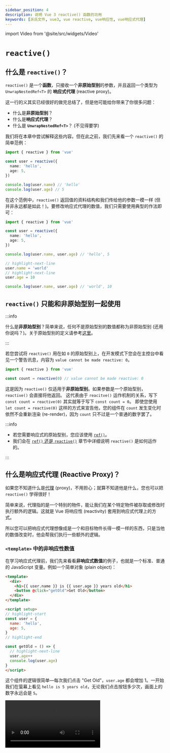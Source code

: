 ```yaml
---
sidebar_position: 4
description: 说明 Vue 3 reactive() 函数的功用
keywords: [派氏文件, vue3, vue reactive, vue响应性, vue响应式代理]
---
```


import Video from '@site/src/widgets/Video'

# `reactive()`

## 什么是 `reactive()`？

`reactive()` 是一个**函数**，只接收一个**非原始型别**的参数，并且返回一个类型为 `UnwrapNestedRef<T>` 的 **响应式代理** (reactive proxy)。

这一行的义其实已经很好的做完总结了，但是他可能给你带来了你很多问题：

- 什么是**非原始型别**？
- 什么是**响应式代理**？
- 什么是 **`UnwrapNestedRef<T>`**？ (不见得要学)

我们将在本章中尝试解释这些内容。但在此之前，我们先来看一个 `reactive()` 的简单范例：

```ts showLineNumbers
import { reactive } from 'vue'

const user = reactive({
  name: 'hello',
  age: 5,
})

console.log(user.name) // 'hello'
console.log(user.age) // 5
```

在这个范例中，`reactive()` 返回值的资料结构和我们传给他的参数一模一样 (但并非永远都是如此！)。要修改响应式代理的数值，我们只需要使用典型的作法即可：

```ts showLineNumbers
import { reactive } from 'vue'

const user = reactive({
  name: 'hello',
  age: 5,
})

console.log(user.name, user.age) // 'hello', 5

// highlight-next-line
user.name = 'world'
// highlight-next-line
user.age = 10

console.log(user.name, user.age) // 'world', 10
```

## `reactive()` 只能和非原始型别一起使用

:::info

什么是**非原始型别**？简单来说，任何不是原始型别的数值都称为非原始型别 (还用你说吗？)。关于原始型别的定义请参考[这里](https://developer.mozilla.org/en-US/docs/Glossary/Primitive)。

:::

若您尝试将 `reactive()` 用在如 `0` 的原始型别上，在开发模式下您会在主控台中看见一个警告讯息，内容为 `value cannot be made reactive: 0`。

```ts showLineNumbers
import { reactive } from 'vue'

const count = reactive(0) // value cannot be made reactive: 0
```

这是因为 `reactive()` 仅适用于**非原始型别**。如果参数是一个原始型别，`reactive()` 会直接将他返回。
这代表由于 `reacitve()` 运作机制的关系，写下 `const count = reactive(0)` 其实就等于写下 `const count = 0`。
即使您使用 `let count = reactive(0)` 这样的方式来宣告他，您的组件在 `count` 发生变化时依然不会重新渲染 (re-render)，因为 `count` 只不过是一个普通的数字罢了。

:::info

- 若您需要响应式的原始型别，您应该使用 [`ref()`](./ref-and-ref#什么是-ref)。
- 我们会在 [`ref()` 还是 `reactive()`](./ref-or-reactive#reactive-的运作原理) 章节中详细说明 `reactive()` 是如何运作的。

:::

## 什么是响应式代理 (Reactive Proxy)？

如果您不知道什么是[代理](https://developer.mozilla.org/en-US/docs/Web/JavaScript/Reference/Global_Objects/Proxy) (proxy)，不用担心；就算不知道他是什么，您也可以把 `reactive()` 学得很好！

简单来说，代理指的是一个特别的物件，能让我们在某个特定物件被存取或修改时执行额外的逻辑。这就是 Vue 将响应性 (reactivity) 套用到响应式代理上的方式。

所以您可以把响应式代理想像成是一个和目标物件长得一模一样的东西，只是当他的数值改变时，他会帮我们执行一些额外的逻辑。

### `<template>` 中的非响应性数值

在学习响应式代理前，我们先来看看**非响应式数值**的例子，也就是一个标准、普通的 JavaScript 变量。例如一个简单对象 (plain object)：

```html title="非响应式数值" showLineNumbers
<template>
  <div>
    <h1>{{ user.name }} is {{ user.age }} years old</h1>
    <button @click="getOld">Get Old</button>
  </div>
</template>

<script setup>
// highlight-start
const user = {
  name: 'hello',
  age: 5,
}
// highlight-end

const getOld = () => {
  // highlight-next-line
  user.age++
  console.log(user.age)
}
</script>
```

这个组件的逻辑很简单—每次我们点击 "Get Old"，`user.age` 都会增加 1。一开始我们在萤幕上看见 `hello is 5 years old`，无论我们点击按钮多少次，画面上的数字永远会是 `5`。

<Video src="/video/reactive_non-reactive-value.mov" />

发生这种情况的原因是 `user` 不是一个使用 `ref()` 或 `reactive()` 宣告出来的响应式数值。由于它是一个非响应式数值，我们的组件根本不在乎他发生了什么变化。即使 `user.age` 的数值的确改变了，我们的组件还是没有重新渲染。


### `<template>` 中的响应式代理

现在我们来看看**响应式代理**的例子：

```html title="响应式代理" showLineNumbers
<template>
  <div>
    <h1>{{ user.name }} is {{ user.age }} years old</h1>
    <button @click="getOld">Get Old</button>
  </div>
</template>

<script setup>
import { reactive } from 'vue'

// highlight-start
const user = reactive({
  name: 'hello',
  age: 5,
})
// highlight-end

const getOld = () => {
  // highlight-next-line
  user.age++
  console.log(user.age)
}
</script>
```

这个组件和上面那个几乎一样，唯一的差别是我们现在使用 `reactive()` 来宣告 `user`。随意点击按钮几次，您会发现组件终于按照预期的重新渲染了。

<Video src="/video/reactive_reactive-proxy.mov" />

为什么使用 `reactive()` 就会产生这样的差别呢？原因是 Vue 的组件被设计成在预设情况下，只有在**响应式代理**或是 **`Ref<T>`** 的数值发生变化时，才会重新渲染。所以只要我们没有使用 `reactive()` 或 `ref()` 来宣告 `user`，我们的组件就不会在他发生变化时重新渲染，因为 `user` 既不是响应式代理，也不是 `Ref<T>`。

### 同时使用响应式和非响应式数值

请注意，这并不代表非响应性数值的改变永远不会被呈现在画面上。我们来看看下面这个例子：

```html title="同时使用响应式和非响应式数值" showLineNumbers
<template>
  <div>
    <h1>{{ cat.name }} is {{ dog.age }} years old</h1>
    <button @click="changeName">Change Name</button>
    <button @click="getOld">Get Old</button>
  </div>
</template>

<script setup>
import { reactive } from 'vue'

// highlight-start
const cat = reactive({
  name: 'hello',
})
// highlight-end

const changeName = () => {
  // highlight-next-line
  cat.name += 'o'
}

// highlight-start
const dog = {
  age: 5,
}
// highlight-end

const getOld = () => {
  // highlight-next-line
  dog.age++
}
</script>
```

在这个范例中，我们同时使用了响应式和非响应式数值。他的逻辑很简单—点击 "Change Name" 会在 `cat.name` 的后面加上一个 `o`，而点击 "Get Old" 会使得 `dog.age` 增加 1。

我们在这里将 `cat` 宣告为响应式代理，`dog` 则是被宣告为非响应式数值。我们知道 `cat` 的改变会导致组件重新渲染，而 `dog` 的改变则不会，因为 `cat` 是一个响应式代理的缘故。

一开始我们随意点击 "Change Name" 几次，每次点击组件都会重新渲染，画面上的 `hello` 会随着每次的点击逐次增加一个 `o`。

<Video src="/video/reactive_both-0.mov" />

接下来我们点击 "Get Old" 几次，这次组件并没有重新渲染。这在我们的预料之内，因为 `dog` 既不是响应式代理也不是 `Ref<T>`。

<Video src="/video/reactive_both-1.mov" />

接着我们回头点击 "Change Name" 一次，奇怪的事就发生了—画面上的 `5` 竟然改变了！

<Video src="/video/reactive_both-2.mov" />

很让人困惑对吧？这背后的祕密是：

- 当我们点击 "Get Old" 时，`dog.age` 的数值的确改变了，只是这个变化并没有被反应在画面上，因为组件并没有重新渲染。
- 当我们点击 "Change Name" 时，`cat.name` 发生了变化；因为 `cat` 是一个响应式代理，组件便会随着这个变化而重新渲染，于是他就从 `<script>` 中抓取变量最新的状态，并将他们显示在画面上。

因此在使用 Vue 3 时，你应该**极力避免在 `<template>` 中混用响应式和非响应式数值**，因为这样的写法更容易导致 bug 的出现。知道何时该将变量宣告为响应式是很重要的，一个简单的判断基准是：

- 如果这个数值**会发生变化**，而且**使用者必须观察到他的变化**，那么就使用 `ref()` 或是 `reactive()` 来将他宣告成响应式数值。
- 否则就不要将他宣告成响应式数值。

## 响应式代理的响应性

### 解构赋值 (Destructing Assignment) 会破坏响应性吗？

开发人员常犯的一个错误是，他们将原始型别属性从响应式代理中取出，将他们分配给一些变量，并认为他们仍然具有响应性。这种情况最常发生在解构赋值上面：

```ts showLineNumbers
import { reactive } from 'vue'

const user = reactive({
  child: {
    name: 'hello',
  },
})

// highlight-next-line
const { child } = user

console.log(user.child.name, child.name) // 'hello', 'hello'

// highlight-next-line
child.name = 'world'

console.log(user.child.name, child.name) // 'world', 'world'
```

这个范例展示了一个常见的误解，即所有我们从响应式代理身上拿到的数值都会「连接」到源头，实际上并非如此！例如：

```ts showLineNumbers
import { reactive } from 'vue'

const user = reactive({
  name: 'hello',
  age: 5,
})

// highlight-next-line
const { name: myName, age: myAge } = user

console.log(user.name, myName) // 'hello', 'hello'
console.log(user.age, myAge) // 5, 5
```

我们心想「好，现在 `myName` 和 `myAge` 一定和 `user` 连接在一起了」，接着便去修改 `user.name` 和 `user.age` 的数值：

```ts showLineNumbers
import { reactive } from 'vue'

const user = reactive({
  name: 'hello',
  age: 5,
})

const { name: myName, age: myAge } = user

console.log(user.name, myName) // 'hello', 'hello'
console.log(user.age, myAge) // 5, 5

// highlight-next-line
user.name = 'world'
// highlight-next-line
user.age = 10

console.log(user.name, myName) // 'world', 'hello'
console.log(user.age, myAge) // 10, 5
```

如您所见，我们对 `user` 所造成的改动完全没有影响到 `myName` 和 `myAge` (反之亦然)。

为什么在第一个范例中，修改 `child.name` 的确影响到了 `user.child`，但同样的情况却无法在第二个范例中被观察到呢？

_这是我们在 `reactive()` 身上使用解构赋值所导致的问题吗？_

这么说不太对。即便我们把它写成 `const myName = user.name`，同样的情况还是会发生 (因为那正是解构赋值所做的事情)，所以把问题都推到解构赋值身上是不正确的。

答案其实很间单。我们需只要复习一下变量在 JavaScript 中运作的方式，您马上就会了解其中的原因了！

在 JavaScript 中，数值只能经由两种方式被传递—**传值**或是**传参考**。原始型别总是透过**传值**的方式被传递，而非原始型别总是透过**传参考**的方式被传递。因此，透过写下 `const { name: myName, age: myName } = user`，我们其实就是在写：

```js showLineNumbers
const myName = user.name
const myAge = user.age
```

因为 `user.name` (字串) 和 `user.age` (数字) 皆属于**原始型别**，他们会以**传值**的方式被传递给 `myName` 和 `myAge`；意思就是说 `myName` 和 `myAge` 会是有着新记忆体位置的新变量，于是就和 `user`「断线」了。

所以单从程式方面来说，只要目标值是非原始型别，您就可以随心所欲地对着 `reactive()` 使用解构赋值。但是我们还是不建议这么做，因为那会使得变量之间表现出不同的行为 (有些具有响应性，有些则没有)。

### 如何保持响应性

所以是否存在一个方法让我们在对着 `reactive()` 使用解构赋值的同时，又能保有变量的响应性呢？有的！最接近的解决方案是 [`toRef()`](https://vuejs.org/api/reactivity-utilities.html#toref) 和 [`toRefs()`](https://vuejs.org/api/reactivity-utilities.html#torefs)。

`toRef()` 和 `toRefs()` 的功能和他们的名称所描述的的一样—将某个东西转换为 `Ref<T>` 的形式。这两个函数非常相近，但还是有一点小差异；总的来说，**`toRefs()` = 很多个 `toRef()`**。例如：

```ts showLineNumbers
import { reactive, toRef, toRefs } from 'vue'

const user = reactive({
  name: 'hello',
  age: 5,
})

// 我们可以这么做：
// highlight-start
const name = toRef(user, 'name')
const age = toRef(user, 'age')
// highlight-end

// 或是这样：
// highlight-next-line
const { name, age } = toRefs(user)
```

大多数情况我们会使用 `toRefs()`，因为他比 `toRef()` 更方便一些，但结果是一样的。使用 `toRef()` 和 `toRefs()` 所产生的 `Ref<T>` 总是会连接到来源，这意味着响应性将被保留。透过使用 `toRef()` 和 `toRefs()`，我们再也不需要担心属性是否是原始型别。只要将他转换为 `Ref<T>` 的形式，一切就能按照我们所预期的方式运作！


:::info

在上面的例子中，如果我们把 `toRefs()` 换成 `ref()` 会得到相同的结果吗？例如：

```ts showLineNumbers
import { reactive, ref } from 'vue'

const user = reactive({
  name: 'hello',
  age: 5,
})

// 原本是这个样子：
const { name, age } = toRefs(user)

// 换成这种作法会得到一样的结果吗？
// highlight-start
const name = ref(user.name)
const age = ref(user.age)
// highlight-end
```

答案是**不会** — `name` 和 `age` **并不会**和 `user` 连接起来。他们会被视为是独立的 `Ref<T>`。

这是因为 `user.name` 和 `user.age` 都是原始型别的数值，他们会以**传值**的方式被传递给 `ref()`。所以写下 `const name = ref(user.name)` 就会等于写下 `const name = ref('hello')`，代表我们建立了一个新的 `Ref<T>`，只不过是初始值是 `hello` 罢了。

此外，虽然 `ref()` 和 `toRef()` 的返回值都是 `Ref<T>` 介面，他们返回的其实是有着不同逻辑的类别实体。

另外要注意的是，如果目标数值属于非原始型别，`ref()` 和 `toRef()` 所产生的 `Ref<T>` 都会连接到来源，而且他们的更新都会导致组件重新渲染。例如：


```ts showLineNumbers
import { reactive, ref, toRef } from 'vue'

const user = reactive({
  name: 'hello',
  child: {
    age: 5,
  },
})

// highlight-start
const cat = ref(user.child)
const dog = toRef(user, 'child')
// highlight-end

console.log(user.child.age, cat.value.age, dog.value.age) // 5, 5, 5

// highlight-next-line
cat.value.age = 10

console.log(user.child.age, cat.value.age, dog.value.age) // 10, 10, 10

// highlight-next-line
dog.value.age = 15

console.log(user.child.age, cat.value.age, dog.value.age) // 15, 15, 15
```

简单来说，只有在我们要宣告新变量，而且没有参考任何来源的时候才使用 `ref()`；而 `toRef()` 和 `toRefs()` 则是用在依据某个来源来宣告新变量，同时保有响应性的状况。

:::

## 什么是 `UnwrapNestedRef<T>`

`UnwrapNestedRef<T>` 是 `reactive()` 的**返回型别**。由于您的 IDE 可能已经帮您把最复杂的部分做完了，我们其实不见得需要学习这个型别，因此我们认为不要把它放在这里比较好，而且他也有点复杂。不过如果您对它仍然有兴趣，您可以透过阅读 [`UnwrapNestedRef<T>`](./unwrap-nested-ref) 章节来了解他！